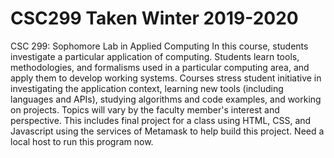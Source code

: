 # CSC299 Taken Winter 2019-2020
CSC 299: Sophomore Lab in Applied Computing
In this course, students investigate a particular application of computing. Students learn tools, methodologies, and formalisms used in a particular computing area, and apply them to develop working systems. Courses stress student initiative in investigating the application context, learning new tools (including languages and APIs), studying algorithms and code examples, and working on projects. Topics will vary by the faculty member's interest and perspective.
This includes final project for a class using HTML, CSS, and Javascript using the services of Metamask to help build this project. Need a local host to run this program now. 
